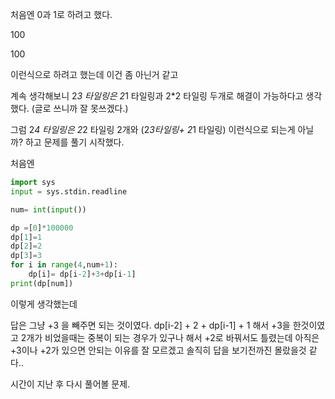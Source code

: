 처음엔 0과 1로 하려고 했다.

100

100 

이런식으로 하려고 했는데 이건 좀 아닌거 같고

계속 생각해보니 2*3 타일링은 2*1 타일링과 2*2 타일링 두개로 해결이 가능하다고 생각했다. (글로 쓰니까 잘 못쓰겠다.)

그럼 2*4 타일링은 2*2 타일링 2개와 (2*3타일링+ 2*1 타일링) 이런식으로 되는게 아닐까? 하고 문제를 풀기 시작했다.

처음엔

```python
import sys
input = sys.stdin.readline

num= int(input())

dp =[0]*100000
dp[1]=1
dp[2]=2
dp[3]=3
for i in range(4,num+1):
    dp[i]= dp[i-2]+3+dp[i-1]
print(dp[num])
```

이렇게 생각했는데

답은 그냥 +3 을 빼주면 되는 것이였다.
dp[i-2] + 2 + dp[i-1] + 1
해서 +3을 한것이였고
2개가 비었을때는 중복이 되는 경우가 있구나 해서 +2로 바꿔서도 틀렸는데
아직은 +3이나 +2가 있으면 안되는 이유를 잘 모르겠고
솔직히 답을 보기전까진 몰랐을것 같다..

시간이 지난 후 다시 풀어볼 문제.
